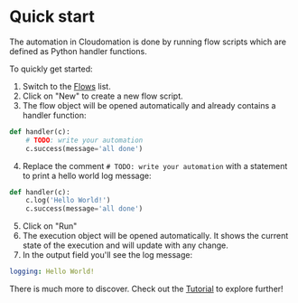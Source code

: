 # Quick start

The automation in Cloudomation is done by running flow scripts which are
defined as Python handler functions.

To quickly get started:

1. Switch to the [Flows](/flows) list.
2. Click on "New" to create a new flow script.
3. The flow object will be opened automatically and already contains a
handler function:
```python
def handler(c):
    # TODO: write your automation
    c.success(message='all done')
```
4. Replace the comment `# TODO: write your automation` with a statement to print a hello world log message:
```python
def handler(c):
    c.log('Hello World!')
    c.success(message='all done')
```
5. Click on "Run"
6. The execution object will be opened automatically. It shows the current state of the execution and will update with any change.
7. In the output field you'll see the log message:
```yaml
logging: Hello World!
```

There is much more to discover. Check out the [Tutorial](/documentation/Tutorial) to explore further!

